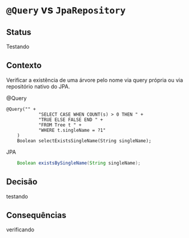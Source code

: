 # `@Query` vs `JpaRepository`

## Status

Testando

## Contexto

Verificar a existência de uma árvore pelo nome via query própria ou via repositório nativo do JPA.

@Query
```springdataql
@Query("" +
            "SELECT CASE WHEN COUNT(s) > 0 THEN " +
            "TRUE ELSE FALSE END " +
            "FROM Tree t " +
            "WHERE t.singleName = ?1"
    )    
    Boolean selectExistsSingleName(String singleName);
 ```
JPA
```java
    Boolean existsBySingleName(String singleName);
 ```

## Decisão

testando

## Consequências

verificando